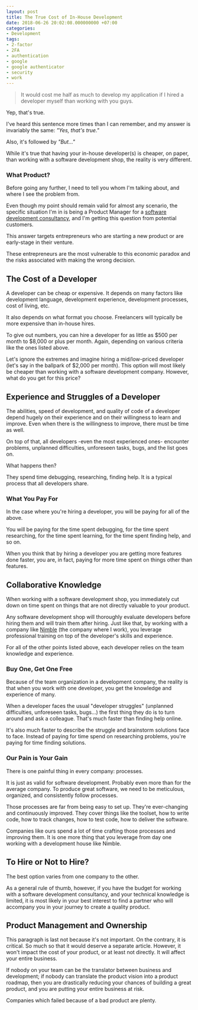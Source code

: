 ```yaml
---
layout: post
title: The True Cost of In-House Development
date: 2018-06-26 20:02:08.000000000 +07:00
categories:
- Development
tags:
- 2-factor
- 2FA
- authentication
- google
- google authenticator
- security
- work
---
```


> It would cost me half as much to develop my application if I hired a developer myself than working with you guys.

Yep, that's true.

I've heard this sentence more times than I can remember, and my answer is invariably the same: *"Yes, that's true."*

Also, it's followed by *"But..."*

While it's true that having your in-house developer(s) is cheaper, on paper, than working with a software development shop, the reality is very different.

### What Product?

Before going any further, I need to tell you whom I'm talking about, and where I see the problem from.

Even though my point should remain valid for almost any scenario, the specific situation I'm in is being a Product Manager for a [software development consultancy](https://nimbl3.com), and I'm getting this question from potential customers.

This answer targets entrepreneurs who are starting a new product or are early-stage in their venture.

These entrepreneurs are the most vulnerable to this economic paradox and the risks associated with making the wrong decision.

## The Cost of a Developer

A developer can be cheap or expensive. It depends on many factors like development language, development experience, development processes, cost of living, etc.

It also depends on what format you choose. Freelancers will typically be more expensive than in-house hires.

To give out numbers, you can hire a developer for as little as $500 per month to $8,000 or plus per month. Again, depending on various criteria like the ones listed above.

Let's ignore the extremes and imagine hiring a mid/low-priced developer (let's say in the ballpark of $2,000 per month). This option will most likely be cheaper than working with a software development company. However, what do you get for this price?

## Experience and Struggles of a Developer

The abilities, speed of development, and quality of code of a developer depend hugely on their experience and on their willingness to learn and improve. Even when there is the willingness to improve, there must be time as well.

On top of that, all developers -even the most experienced ones- encounter problems, unplanned difficulties, unforeseen tasks, bugs, and the list goes on.

What happens then?

They spend time debugging, researching, finding help. It is a typical process that all developers share.

### What You Pay For

In the case where you're hiring a developer, you will be paying for all of the above.

You will be paying for the time spent debugging, for the time spent researching, for the time spent learning, for the time spent finding help, and so on.

When you think that by hiring a developer you are getting more features done faster, you are, in fact, paying for more time spent on things other than features.

## Collaborative Knowledge

When working with a software development shop, you immediately cut down on time spent on things that are not directly valuable to your product.

Any software development shop will thoroughly evaluate developers before hiring them and will train them after hiring. Just like that, by working with a company like [Nimble](https://nimbl3.com) (the company where I work), you leverage professional training on top of the developer's skills and experience.

For all of the other points listed above, each developer relies on the team knowledge and experience.

### Buy One, Get One Free

Because of the team organization in a development company, the reality is that when you work with one developer, you get the knowledge and experience of many.

When a developer faces the usual "developer struggles" (unplanned difficulties, unforeseen tasks, bugs...) the first thing they do is to turn around and ask a colleague. That's much faster than finding help online.

It's also much faster to describe the struggle and brainstorm solutions face to face. Instead of paying for time spend on researching problems, you're paying for time finding solutions.

### Our Pain is Your Gain

There is one painful thing in every company: processes.

It is just as valid for software development. Probably even more than for the average company. To produce great software, we need to be meticulous, organized, and consistently follow processes.

Those processes are far from being easy to set up. They're ever-changing and continuously improved. They cover things like the toolset, how to write code, how to track changes, how to test code, how to deliver the software.

Companies like ours spend a lot of time crafting those processes and improving them. It is one more thing that you leverage from day one working with a development house like Nimble.

## To Hire or Not to Hire?

The best option varies from one company to the other.

As a general rule of thumb, however, if you have the budget for working with a software development consultancy, and your technical knowledge is limited, it is most likely in your best interest to find a partner who will accompany you in your journey to create a quality product.

## Product Management and Ownership

This paragraph is last not because it's not important. On the contrary, it is critical. So much so that it would deserve a separate article. However, it won't impact the cost of your product, or at least not directly. It will affect your entire business.

If nobody on your team can be the translator between business and development; if nobody can translate the product vision into a product roadmap, then you are drastically reducing your chances of building a great product, and you are putting your entire business at risk.

Companies which failed because of a bad product are plenty.